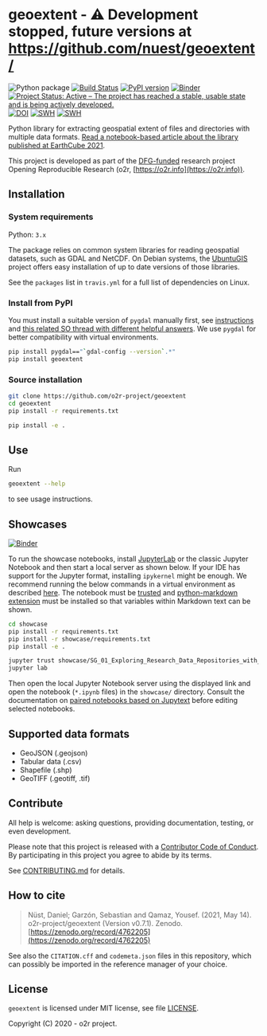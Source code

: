 # geoextent - ⚠️ Development stopped, future versions at https://github.com/nuest/geoextent/

![Python package](https://github.com/o2r-project/geoextent/workflows/Python%20package/badge.svg?branch=master) [![Build Status](https://travis-ci.org/o2r-project/geoextent.svg?branch=master)](https://travis-ci.org/github/o2r-project/geoextent) [![PyPI version](https://badge.fury.io/py/geoextent.svg)](https://pypi.org/project/geoextent/0.1.0/)
[![Binder](https://mybinder.org/badge_logo.svg)](https://mybinder.org/v2/gh/o2r-project/geoextent/master) [![Project Status: Active – The project has reached a stable, usable state and is being actively developed.](https://www.repostatus.org/badges/latest/active.svg)](https://www.repostatus.org/#active) [![DOI](https://zenodo.org/badge/DOI/10.5281/zenodo.3925694.svg)](https://doi.org/10.5281/zenodo.3925694) [![SWH](https://archive.softwareheritage.org/badge/origin/https://github.com/o2r-project/geoextent.git/)](https://archive.softwareheritage.org/browse/origin/?origin_url=https://github.com/o2r-project/geoextent.git) [![SWH](https://archive.softwareheritage.org/badge/swh:1:dir:ff1e19d884833b2bc2c1ef7d9265ba45b5314332/)](https://archive.softwareheritage.org/swh:1:dir:ff1e19d884833b2bc2c1ef7d9265ba45b5314332;origin=https://github.com/o2r-project/geoextent.git;visit=swh:1:snp:609428a8b466b7877f2ca39921d69a5f6a11df9f;anchor=swh:1:rev:6aca93956d5cd6742318fd3ab27bb176b5f8c24b;path=//)

Python library for extracting geospatial extent of files and directories with multiple data formats.
[Read a notebook-based article about the library published at EarthCube 2021](https://earthcube2021.github.io/ec21_book/notebooks/ec21_garzon_etal/showcase/SG_01_Exploring_Research_Data_Repositories_with_geoextent.html).

This project is developed as part of the [DFG-funded](https://o2r.info/about/#funding) research project Opening Reproducible Research (o2r, [https://o2r.info](https://o2r.info)).

## Installation

### System requirements

Python: `3.x`

The package relies on common system libraries for reading geospatial datasets, such as GDAL and NetCDF.
On Debian systems, the [UbuntuGIS](https://wiki.ubuntu.com/UbuntuGIS) project offers easy installation of up to date versions of those libraries.

See the `packages` list in `travis.yml` for a full list of dependencies on Linux.

### Install from PyPI

You must install a suitable version of `pygdal` manually first, see [instructions](https://pypi.org/project/pygdal/) and [this related SO thread with different helpful answers](https://gis.stackexchange.com/questions/28966/python-gdal-package-missing-header-file-when-installing-via-pip/124420#124420).
We use `pygdal` for better compatibility with virtual environments.

```bash
pip install pygdal=="`gdal-config --version`.*"
pip install geoextent
```

### Source installation

```bash
git clone https://github.com/o2r-project/geoextent
cd geoextent
pip install -r requirements.txt

pip install -e .
```

## Use

Run

```bash
geoextent --help
```

to see usage instructions.

## Showcases
[![Binder](https://mybinder.org/badge_logo.svg)](https://mybinder.org/v2/gh/o2r-project/geoextent/master?filepath=showcase%2FSG_01_Exploring_Research_Data_Repositories_with_geoextent.ipynb)

To run the showcase notebooks, install [JupyterLab](https://jupyter.org/) or the classic Jupyter Notebook and then start a local server as shown below.
If your IDE has support for the Jupyter format, installing `ipykernel` might be enough.
We recommend running the below commands in a virtual environment as described [here](https://jupyter-tutorial.readthedocs.io/en/latest/first-steps/install.html).
The notebook must be [trusted](https://jupyter-notebook.readthedocs.io/en/stable/security.html#notebook-security) and [python-markdown extension](https://jupyter-contrib-nbextensions.readthedocs.io/en/latest/install.html) must be installed so that variables within Markdown text can be shown.

```bash
cd showcase
pip install -r requirements.txt
pip install -r showcase/requirements.txt
pip install -e .

jupyter trust showcase/SG_01_Exploring_Research_Data_Repositories_with_geoextent.ipynb
jupyter lab
```

Then open the local Jupyter Notebook server using the displayed link and open the notebook (`*.ipynb` files) in the `showcase/` directory.
Consult the documentation on [paired notebooks based on Jupytext](https://github.com/mwouts/jupytext/blob/master/docs/paired-notebooks.md) before editing selected notebooks.

## Supported data formats

- GeoJSON (.geojson)
- Tabular data (.csv)
- Shapefile (.shp)
- GeoTIFF (.geotiff, .tif)

## Contribute

All help is welcome: asking questions, providing documentation, testing, or even development.

Please note that this project is released with a [Contributor Code of Conduct](https://github.com/o2r-project/geoextent/blob/master/CONDUCT.md).
By participating in this project you agree to abide by its terms.

See [CONTRIBUTING.md](https://github.com/o2r-project/geoextent/blob/master/CONTRIBUTING.md) for details.

## How to cite

> Nüst, Daniel; Garzón, Sebastian and Qamaz, Yousef. (2021, May 14). o2r-project/geoextent (Version v0.7.1). Zenodo. [https://zenodo.org/record/4762205](https://zenodo.org/record/4762205)

See also the `CITATION.cff` and `codemeta.json` files in this repository, which can possibly be imported in the reference manager of your choice.

## License

`geoextent` is licensed under MIT license, see file [LICENSE](https://github.com/o2r-project/geoextent/blob/master/LICENSE).

Copyright (C) 2020 - o2r project.
